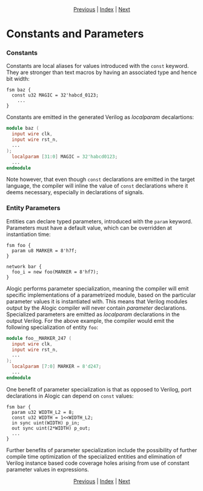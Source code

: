 <p align="center">
<a href="ports.md">Previous</a> |
<a href="index.md">Index</a> |
<a href="fsms.md">Next</a>
</p>

# Constants and Parameters

### Constants

Constants are local aliases for values introduced with the `const` keyword. They
are stronger than text macros by having an associated type and hence bit width:

```
fsm baz {
  const u32 MAGIC = 32'habcd_0123;
	...
}
```

Constants are emitted in the generated Verilog as _localparam_ decalartions:

```verilog
module baz (
  input wire clk,
  input wire rst_n,
  ...
);
  localparam [31:0] MAGIC = 32'habcd0123;
  ...
endmodule
```

Note however, that even though `const` declarations are emitted in the target
language, the compiler will inline the value of `const` declarations where it
deems necessary, especially in declarations of signals.

### Entity Parameters

Entities can declare typed parameters, introduced with the `param` keyword.
Parameters must have a default value, which can be overridden at instantiation
time:

```
fsm foo {
  param u8 MARKER = 8'h7f;
}

network bar {
  foo_i = new foo(MARKER = 8'hf7);
}
```

Alogic performs parameter specialization, meaning the compiler will emit
specific implementations of a parametrized module, based on the particular
parameter values it is instantiated with. This means that Verilog modules output
by the Alogic compiler will never contain _parameter_ declarations. Specialized
parameters are emitted as _localparam_ declarations in the output Verilog. For
the above example, the compiler would emit the following specialization of
entity `foo`:

```verilog
module foo__MARKER_247 (
  input wire clk,
  input wire rst_n,
  ...
);
  localparam [7:0] MARKER = 8'd247;
  ...
endmodule
```

One benefit of parameter specialization is that as opposed to Verilog, port
declarations in Alogic can depend on `const` values:

```
fsm bar {
  param u32 WIDTH_L2 = 8;
  const u32 WIDTH = 1<<WIDTH_L2;
  in sync uint(WIDTH) p_in;
  out sync uint(2*WIDTH) p_out;
  ...
}
```

Further benefits of parameter specialization include the possibility of further
compile time optimization of the specialized entities and elimination of Verilog
instance based code coverage holes arising from use of constant parameter values
in expressions.

<p align="center">
<a href="ports.md">Previous</a> |
<a href="index.md">Index</a> |
<a href="fsms.md">Next</a>
</p>
